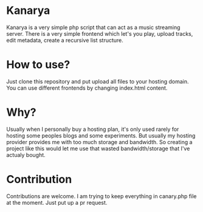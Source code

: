 # Kanarya

Kanarya is a very simple php script that can act as a music streaming server. There is a very simple frontend which let's you play, upload tracks, edit metadata, create a recursive list structure.

# How to use?

Just clone this repository and put upload all files to your hosting domain. You can use different frontends by changing index.html content.

# Why?

Usually when I personally buy a hosting plan, it's only used rarely for hosting some peoples blogs and some experiments. But usually my hosting provider
provides me with too much storage and bandwidth. So creating a project like this would let me use that wasted bandwidth/storage that I've actualy bought.

# Contribution

Contributions are welcome. I am trying to keep everything in canary.php file at the moment. Just put up a pr request.